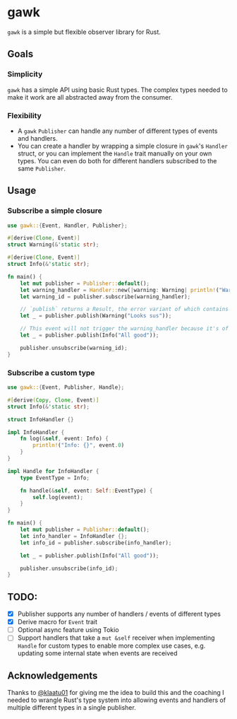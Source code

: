 # gawk

`gawk` is a simple but flexible observer library for Rust.

## Goals
### Simplicity
`gawk` has a simple API using basic Rust types. The complex types needed to make it work are all abstracted away from the consumer.

### Flexibility
- A `gawk` `Publisher` can handle any number of different types of events and handlers.
- You can create a handler by wrapping a simple closure in `gawk`'s `Handler` struct, or you can implement the `Handle` trait manually on your own types. You can even do both for different handlers subscribed to the same `Publisher`.

## Usage
### Subscribe a simple closure 
```rust
use gawk::{Event, Handler, Publisher};

#[derive(Clone, Event)]
struct Warning(&'static str);

#[derive(Clone, Event)]
struct Info(&'static str);

fn main() {
    let mut publisher = Publisher::default();
    let warning_handler = Handler::new(|warning: Warning| println!("Warning: {}", warning.0));
    let warning_id = publisher.subscribe(warning_handler);

    // `publish` returns a Result, the error variant of which contains any errors returned by triggered handlers
    let _ = publisher.publish(Warning("Looks sus"));

    // This event will not trigger the warning_handler because it's of the wrong concrete type
    let _ = publisher.publish(Info("All good"));

    publisher.unsubscribe(warning_id);
}

```

### Subscribe a custom type
```rust
use gawk::{Event, Publisher, Handle};

#[derive(Copy, Clone, Event)]
struct Info(&'static str);

struct InfoHandler {}

impl InfoHandler {
    fn log(&self, event: Info) {
        println!("Info: {}", event.0)
    }
}

impl Handle for InfoHandler {
    type EventType = Info;

    fn handle(&self, event: Self::EventType) {
        self.log(event);
    }
}

fn main() {
    let mut publisher = Publisher::default();
    let info_handler = InfoHandler {};
    let info_id = publisher.subscribe(info_handler);

    let _ = publisher.publish(Info("All good")); 

    publisher.unsubscribe(info_id);
}

```

## TODO:
- [X] Publisher supports any number of handlers / events of different types
- [X] Derive macro for `Event` trait
- [ ] Optional async feature using Tokio
- [ ] Support handlers that take a `mut &self` receiver when implementing `Handle` for custom types to enable more complex use cases, e.g. updating some internal state when events are received

## Acknowledgements
Thanks to [@klaatu01](https://github.com/klaatu01/) for giving me the idea to build this and the coaching I needed to wrangle Rust's type system into allowing events and handlers of multiple different types in a single publisher.
